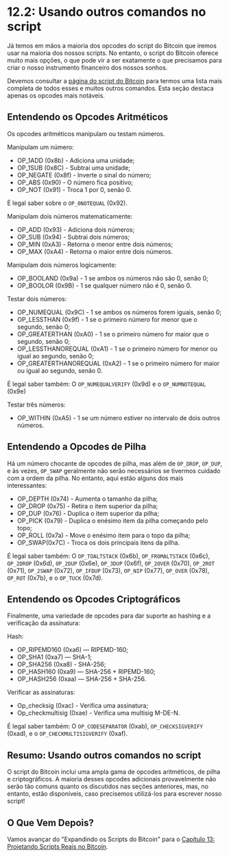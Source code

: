 # 12.2: Usando outros comandos no script

Já temos em mãos a maioria dos opcodes do script do Bitcoin que iremos usar na maioria dos nossos scripts. No entanto, o script do Bitcoin oferece muito mais opções, o que pode vir a ser exatamente o que precisamos para criar o nosso instrumento financeiro dos nossos sonhos.

Devemos consultar a [página do script do Bitcoin](https://en.bitcoin.it/wiki/script) para termos uma lista mais completa de todos esses e muitos outros comandos. Esta seção destaca apenas os opcodes mais notáveis.

## Entendendo os Opcodes Aritméticos

Os opcodes aritméticos manipulam ou testam números.

Manipulam um número:

* OP_1ADD (0x8b) - Adiciona uma unidade;
* OP_1SUB (0x8C) - Subtrai uma unidade;
* OP_NEGATE (0x8f) - Inverte o sinal do número;
* OP_ABS (0x90) - O número fica positivo;
* OP_NOT (0x91) - Troca 1 por 0, senão 0.

É legal saber sobre o ```OP_0NOTEQUAL``` (0x92).

Manipulam dois números matematicamente:

* OP_ADD (0x93) - Adiciona dois números;
* OP_SUB (0x94) - Subtrai dois números;
* OP_MIN (0xA3) - Retorna o menor entre dois números;
* OP_MAX (0xA4) - Retorna o maior entre dois números.

Manipulam dois números logicamente:

* OP_BOOLAND (0x9a) - 1 se ambos os números não são 0, senão 0;
* OP_BOOLOR	(0x9B) - 1 se qualquer número não é 0, senão 0.

Testar dois números:

* OP_NUMEQUAL (0x9C) - 1 se ambos os números forem iguais, senão 0;
* OP_LESSTHAN (0x9f) - 1 se o primeiro número for menor que o segundo, senão 0;
* OP_GREATERTHAN (0xA0) - 1 se o primeiro número for maior que o segundo, senão 0;
* OP_LESSTHANOREQUAL (0xA1) - 1 se o primeiro número for menor ou igual ao segundo, senão 0;
* OP_GREATERTHANOREQUAL (0xA2) - 1 se o primeiro número for maior ou igual ao segundo, senão 0.

É legal saber também: O ```OP_NUMEQUALVERIFY``` (0x9d) e o ```OP_NUMNOTEQUAL``` (0x9e)

Testar três números:

* OP_WITHIN (0xA5) - 1 se um número estiver no intervalo de dois outros números.

## Entendendo a Opcodes de Pilha

Há um número chocante de opcodes de pilha, mas além de ```OP_DROP```, ```OP_DUP```, e às vezes, ```OP_SWAP``` geralmente não serão necessários se tivermos cuidado com a ordem da pilha. No entanto, aqui estão alguns dos mais interessantes:

* OP_DEPTH (0x74) - Aumenta o tamanho da pilha;
* OP_DROP (0x75) - Retira o item superior da pilha;
* OP_DUP (0x76) - Duplica o item superior da pilha;
* OP_PICK (0x79) - Duplica o enésimo item da pilha começando pelo topo;
* OP_ROLL (0x7a) - Move o enésimo item para o topo da pilha;
* OP_SWAP(0x7C) - Troca os dois principais itens da pilha.

É legal saber também: O `OP_TOALTSTACK` (0x6b), `OP_FROMALTSTACK` (0x6c), `OP_2DROP` (0x6d), `OP_2DUP` (0x6e), `OP_3DUP` (0x6f), `OP_2OVER` (0x70), `OP_2ROT` (0x71), `OP_2SWAP` (0x72), `OP_IFDUP` (0x73), `OP_NIP` (0x77), `OP_OVER` (0x78), `OP_ROT` (0x7b), e o `OP_TUCK` (0x7d).

## Entendendo os Opcodes Criptográficos

Finalmente, uma variedade de opcodes para dar suporte ao hashing e a verificação da assinatura:

Hash:

* OP_RIPEMD160 (0xa6) — RIPEMD-160;
* OP_SHA1	(0xa7)	— SHA-1;
* OP_SHA256	(0xa8)	- SHA-256;
* OP_HASH160	(0xa9)	— SHA-256 + RIPEMD-160;
* OP_HASH256	(0xaa)	— SHA-256 + SHA-256.

Verificar as assinaturas:

* Op_checksig (0xac) - Verifica uma assinatura;
* Op_checkmultisig (0xae) - Verifica uma multisig M-DE-N.

É legal saber também: O `OP_CODESEPARATOR` (0xab), `OP_CHECKSIGVERIFY` (0xad), e o `OP_CHECKMULTISIGVERIFY` (0xaf).

## Resumo: Usando outros comandos no script

O script do Bitcoin inclui uma ampla gama de opcodes aritméticos, de pilha e criptográficos. A maioria desses opcodes adicionais provavelmente não serão tão comuns quanto os discutidos nas seções anteriores, mas, no entanto, estão disponíveis, caso precisemos utilizá-los para escrever nosso script!

## O Que Vem Depois?

Vamos avançar do "Expandindo os Scripts do Bitcoin" para o [Capítulo 13: Projetando Scripts Reais no Bitcoin](13_0_Designing_real_bitcoin_scripts.md).